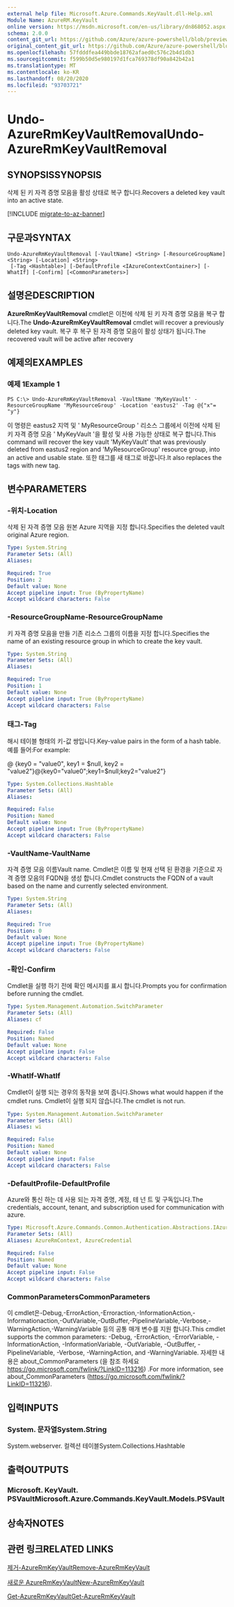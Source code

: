 ```yaml
---
external help file: Microsoft.Azure.Commands.KeyVault.dll-Help.xml
Module Name: AzureRM.KeyVault
online version: https://msdn.microsoft.com/en-us/library/dn868052.aspx
schema: 2.0.0
content_git_url: https://github.com/Azure/azure-powershell/blob/preview/src/ResourceManager/KeyVault/Commands.KeyVault/help/Undo-AzureRmKeyVaultRemoval.md
original_content_git_url: https://github.com/Azure/azure-powershell/blob/preview/src/ResourceManager/KeyVault/Commands.KeyVault/help/Undo-AzureRmKeyVaultRemoval.md
ms.openlocfilehash: 57fdddfea449bbde18762afaed0c576c2b4d1db3
ms.sourcegitcommit: f599b50d5e980197d1fca769378df90a842b42a1
ms.translationtype: MT
ms.contentlocale: ko-KR
ms.lasthandoff: 08/20/2020
ms.locfileid: "93703721"
---
```

# <span data-ttu-id="c51f6-101">Undo-AzureRmKeyVaultRemoval</span><span class="sxs-lookup"><span data-stu-id="c51f6-101">Undo-AzureRmKeyVaultRemoval</span></span>

## <span data-ttu-id="c51f6-102">SYNOPSIS</span><span class="sxs-lookup"><span data-stu-id="c51f6-102">SYNOPSIS</span></span>
<span data-ttu-id="c51f6-103">삭제 된 키 자격 증명 모음을 활성 상태로 복구 합니다.</span><span class="sxs-lookup"><span data-stu-id="c51f6-103">Recovers a deleted key vault into an active state.</span></span>

[!INCLUDE [migrate-to-az-banner](../../includes/migrate-to-az-banner.md)]

## <span data-ttu-id="c51f6-104">구문과</span><span class="sxs-lookup"><span data-stu-id="c51f6-104">SYNTAX</span></span>

```
Undo-AzureRmKeyVaultRemoval [-VaultName] <String> [-ResourceGroupName] <String> [-Location] <String>
 [-Tag <Hashtable>] [-DefaultProfile <IAzureContextContainer>] [-WhatIf] [-Confirm] [<CommonParameters>]
```

## <span data-ttu-id="c51f6-105">설명은</span><span class="sxs-lookup"><span data-stu-id="c51f6-105">DESCRIPTION</span></span>
<span data-ttu-id="c51f6-106">**AzureRmKeyVaultRemoval** cmdlet은 이전에 삭제 된 키 자격 증명 모음을 복구 합니다.</span><span class="sxs-lookup"><span data-stu-id="c51f6-106">The **Undo-AzureRmKeyVaultRemoval** cmdlet will recover a previously deleted key vault.</span></span> <span data-ttu-id="c51f6-107">복구 후 복구 된 자격 증명 모음이 활성 상태가 됩니다.</span><span class="sxs-lookup"><span data-stu-id="c51f6-107">The recovered vault will be active after recovery</span></span>

## <span data-ttu-id="c51f6-108">예제의</span><span class="sxs-lookup"><span data-stu-id="c51f6-108">EXAMPLES</span></span>

### <span data-ttu-id="c51f6-109">예제 1</span><span class="sxs-lookup"><span data-stu-id="c51f6-109">Example 1</span></span>
```
PS C:\> Undo-AzureRmKeyVaultRemoval -VaultName 'MyKeyVault' -ResourceGroupName 'MyResourceGroup' -Location 'eastus2' -Tag @{"x"= "y"}
```

<span data-ttu-id="c51f6-110">이 명령은 eastus2 지역 및 ' MyResourceGroup ' 리소스 그룹에서 이전에 삭제 된 키 자격 증명 모음 ' MyKeyVault '을 활성 및 사용 가능한 상태로 복구 합니다.</span><span class="sxs-lookup"><span data-stu-id="c51f6-110">This command will recover the key vault 'MyKeyVault' that was previously deleted from eastus2 region and 'MyResourceGroup' resource group, into an active and usable state.</span></span> <span data-ttu-id="c51f6-111">또한 태그를 새 태그로 바꿉니다.</span><span class="sxs-lookup"><span data-stu-id="c51f6-111">It also replaces the tags with new tag.</span></span>

## <span data-ttu-id="c51f6-112">변수</span><span class="sxs-lookup"><span data-stu-id="c51f6-112">PARAMETERS</span></span>

### <span data-ttu-id="c51f6-113">-위치</span><span class="sxs-lookup"><span data-stu-id="c51f6-113">-Location</span></span>
<span data-ttu-id="c51f6-114">삭제 된 자격 증명 모음 원본 Azure 지역을 지정 합니다.</span><span class="sxs-lookup"><span data-stu-id="c51f6-114">Specifies the deleted vault original Azure region.</span></span>

```yaml
Type: System.String
Parameter Sets: (All)
Aliases: 

Required: True
Position: 2
Default value: None
Accept pipeline input: True (ByPropertyName)
Accept wildcard characters: False
```

### <span data-ttu-id="c51f6-115">-ResourceGroupName</span><span class="sxs-lookup"><span data-stu-id="c51f6-115">-ResourceGroupName</span></span>
<span data-ttu-id="c51f6-116">키 자격 증명 모음을 만들 기존 리소스 그룹의 이름을 지정 합니다.</span><span class="sxs-lookup"><span data-stu-id="c51f6-116">Specifies the name of an existing resource group in which to create the key vault.</span></span>

```yaml
Type: System.String
Parameter Sets: (All)
Aliases: 

Required: True
Position: 1
Default value: None
Accept pipeline input: True (ByPropertyName)
Accept wildcard characters: False
```

### <span data-ttu-id="c51f6-117">태그</span><span class="sxs-lookup"><span data-stu-id="c51f6-117">-Tag</span></span>
<span data-ttu-id="c51f6-118">해시 테이블 형태의 키-값 쌍입니다.</span><span class="sxs-lookup"><span data-stu-id="c51f6-118">Key-value pairs in the form of a hash table.</span></span> <span data-ttu-id="c51f6-119">예를 들어:</span><span class="sxs-lookup"><span data-stu-id="c51f6-119">For example:</span></span>

<span data-ttu-id="c51f6-120">@ {key0 = "value0", key1 = $null, key2 = "value2"}</span><span class="sxs-lookup"><span data-stu-id="c51f6-120">@{key0="value0";key1=$null;key2="value2"}</span></span>

```yaml
Type: System.Collections.Hashtable
Parameter Sets: (All)
Aliases: 

Required: False
Position: Named
Default value: None
Accept pipeline input: True (ByPropertyName)
Accept wildcard characters: False
```

### <span data-ttu-id="c51f6-121">-VaultName</span><span class="sxs-lookup"><span data-stu-id="c51f6-121">-VaultName</span></span>
<span data-ttu-id="c51f6-122">자격 증명 모음 이름</span><span class="sxs-lookup"><span data-stu-id="c51f6-122">Vault name.</span></span>
<span data-ttu-id="c51f6-123">Cmdlet은 이름 및 현재 선택 된 환경을 기준으로 자격 증명 모음의 FQDN을 생성 합니다.</span><span class="sxs-lookup"><span data-stu-id="c51f6-123">Cmdlet constructs the FQDN of a vault based on the name and currently selected environment.</span></span>

```yaml
Type: System.String
Parameter Sets: (All)
Aliases: 

Required: True
Position: 0
Default value: None
Accept pipeline input: True (ByPropertyName)
Accept wildcard characters: False
```

### <span data-ttu-id="c51f6-124">-확인</span><span class="sxs-lookup"><span data-stu-id="c51f6-124">-Confirm</span></span>
<span data-ttu-id="c51f6-125">Cmdlet을 실행 하기 전에 확인 메시지를 표시 합니다.</span><span class="sxs-lookup"><span data-stu-id="c51f6-125">Prompts you for confirmation before running the cmdlet.</span></span>

```yaml
Type: System.Management.Automation.SwitchParameter
Parameter Sets: (All)
Aliases: cf

Required: False
Position: Named
Default value: None
Accept pipeline input: False
Accept wildcard characters: False
```

### <span data-ttu-id="c51f6-126">-WhatIf</span><span class="sxs-lookup"><span data-stu-id="c51f6-126">-WhatIf</span></span>
<span data-ttu-id="c51f6-127">Cmdlet이 실행 되는 경우의 동작을 보여 줍니다.</span><span class="sxs-lookup"><span data-stu-id="c51f6-127">Shows what would happen if the cmdlet runs.</span></span> <span data-ttu-id="c51f6-128">Cmdlet이 실행 되지 않습니다.</span><span class="sxs-lookup"><span data-stu-id="c51f6-128">The cmdlet is not run.</span></span>

```yaml
Type: System.Management.Automation.SwitchParameter
Parameter Sets: (All)
Aliases: wi

Required: False
Position: Named
Default value: None
Accept pipeline input: False
Accept wildcard characters: False
```

### <span data-ttu-id="c51f6-129">-DefaultProfile</span><span class="sxs-lookup"><span data-stu-id="c51f6-129">-DefaultProfile</span></span>
<span data-ttu-id="c51f6-130">Azure와 통신 하는 데 사용 되는 자격 증명, 계정, 테 넌 트 및 구독입니다.</span><span class="sxs-lookup"><span data-stu-id="c51f6-130">The credentials, account, tenant, and subscription used for communication with azure.</span></span>

```yaml
Type: Microsoft.Azure.Commands.Common.Authentication.Abstractions.IAzureContextContainer
Parameter Sets: (All)
Aliases: AzureRmContext, AzureCredential

Required: False
Position: Named
Default value: None
Accept pipeline input: False
Accept wildcard characters: False
```

### <span data-ttu-id="c51f6-131">CommonParameters</span><span class="sxs-lookup"><span data-stu-id="c51f6-131">CommonParameters</span></span>
<span data-ttu-id="c51f6-132">이 cmdlet은-Debug,-ErrorAction,-Erroraction,-InformationAction,-Informationaction,-OutVariable,-OutBuffer,-PipelineVariable,-Verbose,-WarningAction,-WarningVariable 등의 공통 매개 변수를 지원 합니다.</span><span class="sxs-lookup"><span data-stu-id="c51f6-132">This cmdlet supports the common parameters: -Debug, -ErrorAction, -ErrorVariable, -InformationAction, -InformationVariable, -OutVariable, -OutBuffer, -PipelineVariable, -Verbose, -WarningAction, and -WarningVariable.</span></span> <span data-ttu-id="c51f6-133">자세한 내용은 about_CommonParameters (을 참조 하세요 https://go.microsoft.com/fwlink/?LinkID=113216) .</span><span class="sxs-lookup"><span data-stu-id="c51f6-133">For more information, see about_CommonParameters (https://go.microsoft.com/fwlink/?LinkID=113216).</span></span>

## <span data-ttu-id="c51f6-134">입력</span><span class="sxs-lookup"><span data-stu-id="c51f6-134">INPUTS</span></span>

### <span data-ttu-id="c51f6-135">System. 문자열</span><span class="sxs-lookup"><span data-stu-id="c51f6-135">System.String</span></span>
<span data-ttu-id="c51f6-136">System.webserver. 컬렉션 테이블</span><span class="sxs-lookup"><span data-stu-id="c51f6-136">System.Collections.Hashtable</span></span>

## <span data-ttu-id="c51f6-137">출력</span><span class="sxs-lookup"><span data-stu-id="c51f6-137">OUTPUTS</span></span>

### <span data-ttu-id="c51f6-138">Microsoft. KeyVault. PSVault</span><span class="sxs-lookup"><span data-stu-id="c51f6-138">Microsoft.Azure.Commands.KeyVault.Models.PSVault</span></span>

## <span data-ttu-id="c51f6-139">상속자</span><span class="sxs-lookup"><span data-stu-id="c51f6-139">NOTES</span></span>

## <span data-ttu-id="c51f6-140">관련 링크</span><span class="sxs-lookup"><span data-stu-id="c51f6-140">RELATED LINKS</span></span>

[<span data-ttu-id="c51f6-141">제거-AzureRmKeyVault</span><span class="sxs-lookup"><span data-stu-id="c51f6-141">Remove-AzureRmKeyVault</span></span>](./Remove-AzureRmKeyVault.md)

[<span data-ttu-id="c51f6-142">새로운 AzureRmKeyVault</span><span class="sxs-lookup"><span data-stu-id="c51f6-142">New-AzureRmKeyVault</span></span>](./New-AzureRmKeyVault.md)

[<span data-ttu-id="c51f6-143">Get-AzureRmKeyVault</span><span class="sxs-lookup"><span data-stu-id="c51f6-143">Get-AzureRmKeyVault</span></span>](./Get-AzureRmKeyVault.md)
